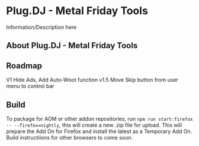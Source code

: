 # Plug.DJ - Metal Friday Tools

Information/Description here

## About Plug.DJ - Metal Friday Tools

## Roadmap
V1 Hide Ads, Add Auto-Woot function
v1.5 Move Skip button from user menu to control bar

## Build
To package for AOM or other addon repositories, run `npm run start:firefox -- --firefox=nightly`, this will create a new .zip file for upload. This will prepare the Add On for Firefox and install the latest as a Temporary Add On. Build instructiions for other browsers to come soon.
